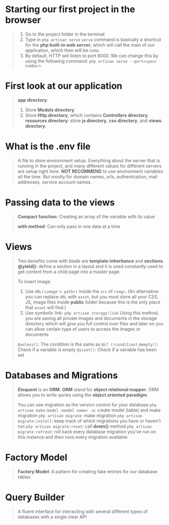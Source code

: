 # Starting our first project in the browser
>1. Go to the project folder in the terminal
>2. Type in `php artisan serve`
>	`serve` command is basically a shortcut for the **php built-in web server**, which will call the main of our application, which then will be runs.
>3. By default, HTTP will listen to port 8000. We can change this by using the following command: `php artisan serve --port=<your number>` 

# First look at our application
>**app directory**: 
>	1. Store **Models directory**.
>	2. Store **Http directory**, which contains **Controllers directory**.
>**resources directory**: store **js directory**, **css directory**, and **views directory**.

# What is the .env file
>A file to store environment setup. Everything about the server that is running in the project, and many different values for different servers are setup right here.
>**NOT RECOMMEND** to use environment variables all the time. But mostly for domain names, urls, authentication, mail addresses, service account names.

# Passing data to the views
>**Compact function**: Creating an array of the variable with its value
>
>**with method**: Can only pass in one data at a time

# Views
>Two benefits come with blade are **template inheritance** and **sections**.
>**@yield()**: define a section in a layout and it is used constantly used to get content from a child page into a master page.
>
>To insert image:
>1. Use `URL(<image's path>)` inside the `src` of `<img>`. (An alternative: you can replace `URL` with `asset`, but you must store all your CSS, JS, image files inside **public** folder because this is the only place that `asset` will find.)
>2. Use symbolic link: `php artisan storage:link`
>	Using this method, you are saving all private images and documents in the storage directory which will give you full control over files and later on you can allow certain type of users to access the images or documents
>
>`@unless()`: The condition is the same as `@if (!condition)`
>`@empty()`: Check if a variable is empty 
>`@isset()`: Check if a variable has been set

# Databases and Migrations
>**Eloquent** is an **ORM**.
>**ORM** stand for **object relational mapper**. ORM allows you to write quries using the **object oriented paradigm**. 
>
>You can see migration as the version control for your database
>`php artisan make:model <model name> -m`: create model (table) and make migration
>`php artisan migrate`: make migration
>`php artisan migrate:install`: keep track of which migrations you have or haven't run
>`php artisan migrate:reset`: call **down()** method
>`php artisan migrate:refresh`: roll back every database migration you've run on this instance and then runs every migration available

# Factory Model
>**Factory Model**: A pattern for creating fake entries for our database tables 

# Query Builder
>A fluent interface for interacting with several different types of databases with a single clear API